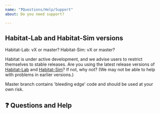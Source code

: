 ```yaml
---
name: "❓Questions/Help/Support"
about: Do you need support?

---
```


## Habitat-Lab and Habitat-Sim versions
Habitat-Lab: vX or master?
Habitat-Sim: vX or master?

Habitat is under active development, and we advise users to restrict themselves to stable releases. Are you using the latest release versions of [Habitat-Lab](https://github.com/facebookresearch/habitat-lab/releases) and [Habitat-Sim](https://github.com/facebookresearch/habitat-sim/releases)? If not, why not?
(We may not be able to help with problems in earlier versions.) 

Master branch contains 'bleeding edge' code and should be used at your own risk. 

## ❓ Questions and Help
